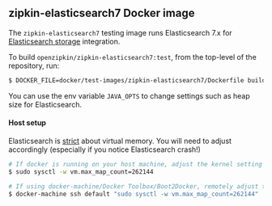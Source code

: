 ## zipkin-elasticsearch7 Docker image

The `zipkin-elasticsearch7` testing image runs Elasticsearch 7.x for [Elasticsearch storage](../../../zipkin-storage/elasticsearch)
integration.

To build `openzipkin/zipkin-elasticsearch7:test`, from the top-level of the repository, run:
```bash
$ DOCKER_FILE=docker/test-images/zipkin-elasticsearch7/Dockerfile build-bin/docker/docker_build openzipkin/zipkin-elasticsearch7:test
```

You can use the env variable `JAVA_OPTS` to change settings such as heap size for Elasticsearch.

#### Host setup
Elasticsearch is [strict](https://github.com/docker-library/docs/tree/master/elasticsearch#host-setup)
about virtual memory. You will need to adjust accordingly (especially if you notice Elasticsearch crash!)

```bash
# If docker is running on your host machine, adjust the kernel setting directly
$ sudo sysctl -w vm.max_map_count=262144

# If using docker-machine/Docker Toolbox/Boot2Docker, remotely adjust the same
$ docker-machine ssh default "sudo sysctl -w vm.max_map_count=262144"
```
